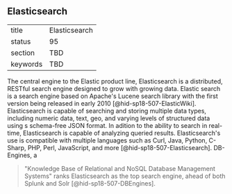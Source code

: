## Elasticsearch


|          |               |
| -------- | ------------- |
| title    | Elasticsearch |
| status   | 95            |
| section  | TBD           |
| keywords | TBD           |




The central engine to the Elastic product line, Elasticsearch is a
distributed, RESTful search engine designed to grow with growing data.
Elastic search is a search engine based on Apache's Lucene search
library with the first version being released in early
2010 [@hid-sp18-507-ElasticWiki]. Elasticsearch is capable of searching
and storing multiple data types, including numeric data, text, geo, and
varying levels of structured data using s schema-free JSON format. In
adition to the ability to search in real-time, Elasticsearch is capable
of analyzing queried results. Elasticsearch's use is compatible with
multiple languages such as Curl, Java, Python, C-Sharp, PHP, Perl,
JavaScript, and more [@hid-sp18-507-Elasticsearch]. DB-Engines, a


> "Knowledge Base of Relational and NoSQL Database Management
> Systems" ranks Elasticsearch as the top search engine, ahead of
> both Splunk and Solr [@hid-sp18-507-DBEngines].


